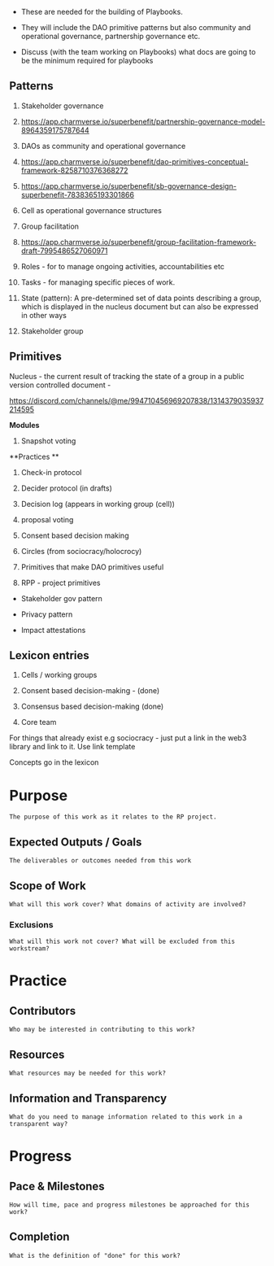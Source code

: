 - These are needed for the building of Playbooks.

- They will include the DAO primitive patterns but also community and operational governance, partnership governance etc. 

- Discuss (with the team working on Playbooks) what docs are going to be the minimum required for playbooks

## **Patterns**

1. Stakeholder governance 


1. https://app.charmverse.io/superbenefit/partnership-governance-model-8964359175787644


1. DAOs as community and operational governance 


1. https://app.charmverse.io/superbenefit/dao-primitives-conceptual-framework-8258710376368272

2. https://app.charmverse.io/superbenefit/sb-governance-design-superbenefit-7838365193301866


1. Cell as operational governance structures

2. Group facilitation 


1. https://app.charmverse.io/superbenefit/group-facilitation-framework-draft-7995486527060971

1. Roles - for to manage ongoing activities, accountabilities etc

2. Tasks - for managing specific pieces of work. 

3. State (pattern): A pre-determined set of data points describing a group, which is displayed in the nucleus document but can also be expressed in other ways

4. Stakeholder group

## **Primitives**

Nucleus - the current result of tracking the state of a group in a public version controlled document - 

https://discord.com/channels/@me/994710456969207838/1314379035937214595

**Modules**

1. Snapshot voting

**Practices **

1. Check-in protocol 

2. Decider protocol (in drafts)

3. Decision log (appears in working group (cell))

4. proposal voting

5. Consent based decision making 

6. Circles (from sociocracy/holocrocy) 

1. Primitives that make DAO primitives useful 

2. RPP - project primitives

- Stakeholder gov pattern

- Privacy pattern 

- Impact attestations 

## **Lexicon entries** 

1. Cells / working groups

2. Consent based decision-making - (done)

3. Consensus based decision-making (done)

4. Core team

For things that already exist e.g sociocracy - just put a link in the web3 library and link to it. Use link template

Concepts go in the lexicon 

# Purpose

`The purpose of this work as it relates to the RP project.`

## Expected Outputs / Goals

`The deliverables or outcomes needed from this work`

## Scope of Work

`What will this work cover? What domains of activity are involved?`

### Exclusions

`What will this work not cover? What will be excluded from this workstream?`

# Practice

## Contributors

`Who may be interested in contributing to this work?`

## Resources

`What resources may be needed for this work?`

## Information and Transparency

`What do you need to manage information related to this work in a transparent way?`

# Progress

## Pace & Milestones

`How will time, pace and progress milestones be approached for this work?`

## Completion

`What is the definition of "done" for this work?`